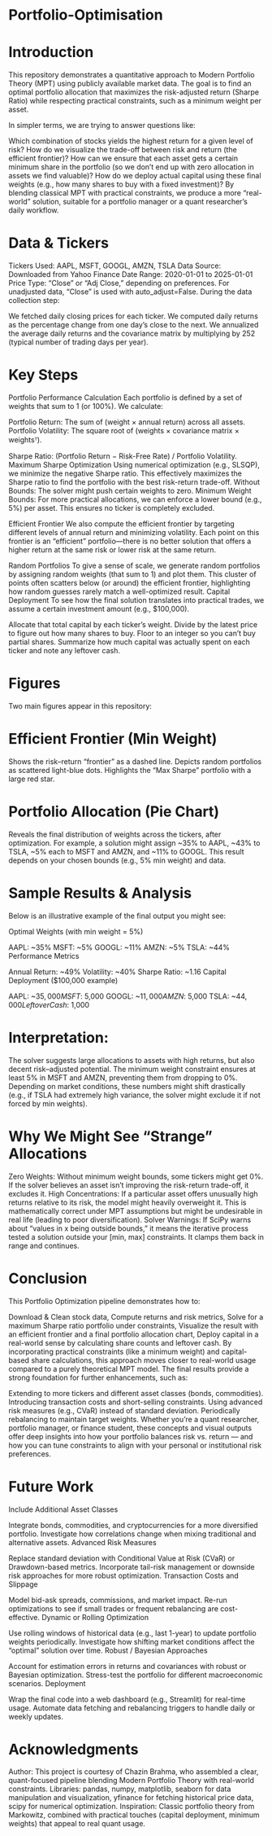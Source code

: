 # Portfolio-Optimisation

# Introduction
This repository demonstrates a quantitative approach to Modern Portfolio Theory (MPT) using publicly available market data. The goal is to find an optimal portfolio allocation that maximizes the risk-adjusted return (Sharpe Ratio) while respecting practical constraints, such as a minimum weight per asset.

In simpler terms, we are trying to answer questions like:

Which combination of stocks yields the highest return for a given level of risk?
How do we visualize the trade-off between risk and return (the efficient frontier)?
How can we ensure that each asset gets a certain minimum share in the portfolio (so we don’t end up with zero allocation in assets we find valuable)?
How do we deploy actual capital using these final weights (e.g., how many shares to buy with a fixed investment)?
By blending classical MPT with practical constraints, we produce a more “real-world” solution, suitable for a portfolio manager or a quant researcher’s daily workflow.

# Data & Tickers
Tickers Used: AAPL, MSFT, GOOGL, AMZN, TSLA
Data Source: Downloaded from Yahoo Finance
Date Range: 2020-01-01 to 2025-01-01
Price Type: “Close” or “Adj Close,” depending on preferences. For unadjusted data, “Close” is used with auto_adjust=False.
During the data collection step:

We fetched daily closing prices for each ticker.
We computed daily returns as the percentage change from one day’s close to the next.
We annualized the average daily returns and the covariance matrix by multiplying by 252 (typical number of trading days per year).

# Key Steps
Portfolio Performance Calculation
Each portfolio is defined by a set of weights that sum to 1 (or 100%). We calculate:

Portfolio Return: The sum of (weight × annual return) across all assets.
Portfolio Volatility: The square root of (weights × covariance matrix × weightsᵀ).

Sharpe Ratio: (Portfolio Return − Risk-Free Rate) / Portfolio Volatility.
Maximum Sharpe Optimization
Using numerical optimization (e.g., SLSQP), we minimize the negative Sharpe ratio. This effectively maximizes the Sharpe ratio to find the portfolio with the best risk-return trade-off.
Without Bounds: The solver might push certain weights to zero.
Minimum Weight Bounds: For more practical allocations, we can enforce a lower bound (e.g., 5%) per asset. This ensures no ticker is completely excluded.

Efficient Frontier
We also compute the efficient frontier by targeting different levels of annual return and minimizing volatility. Each point on this frontier is an “efficient” portfolio—there is no better solution that offers a higher return at the same risk or lower risk at the same return.

Random Portfolios
To give a sense of scale, we generate random portfolios by assigning random weights (that sum to 1) and plot them. This cluster of points often scatters below (or around) the efficient frontier, highlighting how random guesses rarely match a well-optimized result.
Capital Deployment
To see how the final solution translates into practical trades, we assume a certain investment amount (e.g., $100,000).

Allocate that total capital by each ticker’s weight.
Divide by the latest price to figure out how many shares to buy.
Floor to an integer so you can’t buy partial shares.
Summarize how much capital was actually spent on each ticker and note any leftover cash.

# Figures
Two main figures appear in this repository:

# Efficient Frontier (Min Weight)

Shows the risk–return “frontier” as a dashed line.
Depicts random portfolios as scattered light-blue dots.
Highlights the “Max Sharpe” portfolio with a large red star.

# Portfolio Allocation (Pie Chart)

Reveals the final distribution of weights across the tickers, after optimization.
For example, a solution might assign ~35% to AAPL, ~43% to TSLA, ~5% each to MSFT and AMZN, and ~11% to GOOGL.
This result depends on your chosen bounds (e.g., 5% min weight) and data.

# Sample Results & Analysis
Below is an illustrative example of the final output you might see:

Optimal Weights (with min weight = 5%)

AAPL: ~35%
MSFT: ~5%
GOOGL: ~11%
AMZN: ~5%
TSLA: ~44%
Performance Metrics

Annual Return: ~49%
Volatility: ~40%
Sharpe Ratio: ~1.16
Capital Deployment ($100,000 example)

AAPL: ~$35,000
MSFT: ~$5,000
GOOGL: ~$11,000
AMZN: ~$5,000
TSLA: ~$44,000
Leftover Cash: ~$1,000

# Interpretation:

The solver suggests large allocations to assets with high returns, but also decent risk–adjusted potential.
The minimum weight constraint ensures at least 5% in MSFT and AMZN, preventing them from dropping to 0%.
Depending on market conditions, these numbers might shift drastically (e.g., if TSLA had extremely high variance, the solver might exclude it if not forced by min weights).


# Why We Might See “Strange” Allocations
Zero Weights: Without minimum weight bounds, some tickers might get 0%. If the solver believes an asset isn’t improving the risk-return trade-off, it excludes it.
High Concentrations: If a particular asset offers unusually high returns relative to its risk, the model might heavily overweight it. This is mathematically correct under MPT assumptions but might be undesirable in real life (leading to poor diversification).
Solver Warnings: If SciPy warns about “values in x being outside bounds,” it means the iterative process tested a solution outside your [min, max] constraints. It clamps them back in range and continues.

# Conclusion
This Portfolio Optimization pipeline demonstrates how to:

Download & Clean stock data,
Compute returns and risk metrics,
Solve for a maximum Sharpe ratio portfolio under constraints,
Visualize the result with an efficient frontier and a final portfolio allocation chart,
Deploy capital in a real-world sense by calculating share counts and leftover cash.
By incorporating practical constraints (like a minimum weight) and capital-based share calculations, this approach moves closer to real-world usage compared to a purely theoretical MPT model. The final results provide a strong foundation for further enhancements, such as:

Extending to more tickers and different asset classes (bonds, commodities).
Introducing transaction costs and short-selling constraints.
Using advanced risk measures (e.g., CVaR) instead of standard deviation.
Periodically rebalancing to maintain target weights.
Whether you’re a quant researcher, portfolio manager, or finance student, these concepts and visual outputs offer deep insights into how your portfolio balances risk vs. return — and how you can tune constraints to align with your personal or institutional risk preferences.

# Future Work
Include Additional Asset Classes

Integrate bonds, commodities, and cryptocurrencies for a more diversified portfolio.
Investigate how correlations change when mixing traditional and alternative assets.
Advanced Risk Measures

Replace standard deviation with Conditional Value at Risk (CVaR) or Drawdown-based metrics.
Incorporate tail-risk management or downside risk approaches for more robust optimization.
Transaction Costs and Slippage

Model bid-ask spreads, commissions, and market impact.
Re-run optimizations to see if small trades or frequent rebalancing are cost-effective.
Dynamic or Rolling Optimization

Use rolling windows of historical data (e.g., last 1-year) to update portfolio weights periodically.
Investigate how shifting market conditions affect the “optimal” solution over time.
Robust / Bayesian Approaches

Account for estimation errors in returns and covariances with robust or Bayesian optimization.
Stress-test the portfolio for different macroeconomic scenarios.
Deployment

Wrap the final code into a web dashboard (e.g., Streamlit) for real-time usage.
Automate data fetching and rebalancing triggers to handle daily or weekly updates.

# Acknowledgments
Author: This project is courtesy of Chazin Brahma, who assembled a clear, quant-focused pipeline blending Modern Portfolio Theory with real-world constraints.
Libraries:
pandas, numpy, matplotlib, seaborn for data manipulation and visualization,
yfinance for fetching historical price data,
scipy for numerical optimization.
Inspiration: Classic portfolio theory from Markowitz, combined with practical touches (capital deployment, minimum weights) that appeal to real quant usage.





